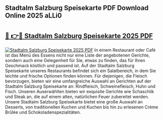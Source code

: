 ## Stadtalm Salzburg Speisekarte PDF Download Online 2025 aLLi0

# <h2><a href="http://gc7pmsv.nevu.top/?p=Stadtalm+Salzburg+Speisekarte">🔗 👉🔴 Stadtalm Salzburg Speisekarte 2025 PDF</a></h2>

[![Stadtalm Salzburg Speisekarte 2025 PDF](https://i.imgur.com/dBaPXMq.png)](http://gc7pmsv.nevu.top/?p=Stadtalm+Salzburg+Speisekarte)
In einem Restaurant oder Café ist das Menü des Essens nicht nur eine Liste der angebotenen Gerichte, sondern auch eine Gelegenheit für Sie, etwas zu finden, das für Ihren Geschmack köstlich und passend ist. Auf der Stadtalm Salzburg Speisekarte unseres Restaurants befindet sich ein Salatbereich, in dem Sie leichte und frische Optionen finden können. Für diejenigen, die Fleisch bevorzugen, bieten wir eine umfangreiche Auswahl an Gerichten auf der Stadtalm Salzburg Speisekarte an: Rindfleisch, Schweinefleisch, Huhn und Fisch. Unseren Auserwählten bieten wir exquisite Gerichte wie Schaschlik und Steak an, die auf einem alten, natürlichen Feuer zubereitet werden. Unsere Stadtalm Salzburg Speisekarte bietet eine große Auswahl an Desserts, von traditionellen Kuchen und Kuchen bis hin zu erlesenen Crème Brûlée und Schokoladenspezialitäten.
